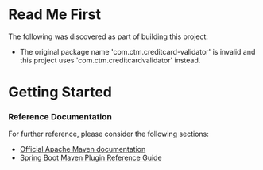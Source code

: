 # Read Me First
The following was discovered as part of building this project:

* The original package name 'com.ctm.creditcard-validator' is invalid and this project uses 'com.ctm.creditcardvalidator' instead.

# Getting Started

### Reference Documentation
For further reference, please consider the following sections:

* [Official Apache Maven documentation](https://maven.apache.org/guides/index.html)
* [Spring Boot Maven Plugin Reference Guide](https://docs.spring.io/spring-boot/docs/2.2.4.RELEASE/maven-plugin/)


